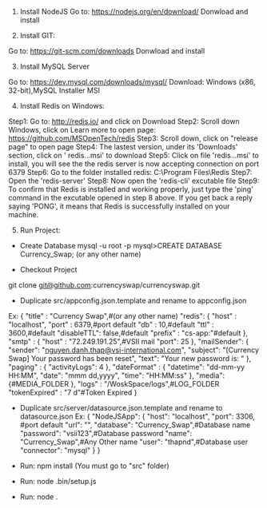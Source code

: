 1. Install NodeJS
Go to: https://nodejs.org/en/download/
Donwload and install

2. Install GIT:

Go to: https://git-scm.com/downloads
Donwload and install


3. Install MySQL Server

Go to: https://dev.mysql.com/downloads/mysql/
Download: Windows (x86, 32-bit),MySQL Installer MSI


4. Install Redis on Windows:

Step1: Go to: http://redis.io/ and click on Download
Step2: Scroll down Windows, click on Learn more to open page: https://github.com/MSOpenTech/redis
Step3: Scroll down, click on "release page" to open page
Step4: The lastest version, under its 'Downloads' section, click on ' redis...msi' to download
Step5: Click on file 'redis...msi' to install, you will see the the redis server is now accepting connection on port 6379
Step6: Go to the folder installed redis: C:\Program Files\Redis
Step7: Open the 'redis-server'
Step8: Now open the 'redis-cli' excutable file
Step9: To confirm that Redis is installed and working properly, just type the 'ping' command in the excutable opened in step 8 above. If you get back a reply saying 'PONG', it means that Redis is successfully installed on your machine.

5. Run Project:
- Create Database
mysql -u root -p
mysql>CREATE DATABASE Currency_Swap; (or any other name)

- Checkout Project

git clone git@github.com:currencyswap/currencyswap.git

- Duplicate src/appconfig.json.template and rename to appconfig.json

Ex:
{
  "title" : "Currency Swap",#(or any other name)
  "redis": {
    "host" : "localhost",
    "port" : 6379,#port default
    "db"   : 10,#default
    "ttl"  : 3600,#default
    "disableTTL": false,#default
    "prefix" : "cs-app:"#default
  },
  "smtp" : {
    "host" : "72.249.191.25",#VSII mail
    "port": 25
  },
  "mailSender": {
    "sender": "nguyen.danh.thap@vsi-international.com",
    "subject": "[Currency Swap] Your password has been reset",
    "text": "Your new password is: "
  },
  "paging" : {
    "activityLogs": 4
  },
  "dateFormat" : {
    "datetime": "dd-mm-yy HH:MM",
    "date": "mmm dd,yyyy",
    "time": "HH:MM:ss"
  },
  "media": {#MEDIA_FOLDER
  },
  "logs" : "/WoskSpace/logs",#LOG_FOLDER
  "tokenExpired" : "7 d"#Token Expired
}


- Duplicate src/server/datasource.json.template and rename to datasource.json
Ex:
{
  "NodeJSApp": {
    "host": "localhost",
    "port": 3306, #port default
    "url": "",
    "database": "Currency_Swap",#Database name
    "password": "vsii123",#Database password
    "name": "Currency_Swap",#Any Other name
    "user": "thapnd",#Database user
    "connector": "mysql"
  }
}

- Run: npm install (You must go to "src" folder)
- Run: node .bin/setup.js
- Run: node .

